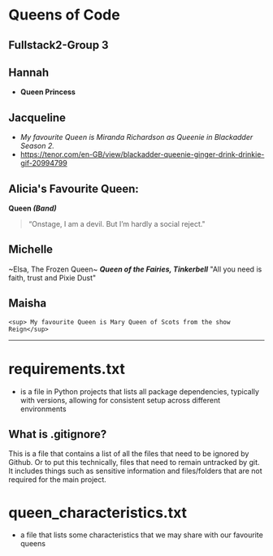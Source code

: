 # Queens of Code
## Fullstack2-Group 3

## Hannah
- **Queen Princess**

## Jacqueline
- *My favourite Queen is Miranda Richardson as Queenie in Blackadder Season 2.*
- https://tenor.com/en-GB/view/blackadder-queenie-ginger-drink-drinkie-gif-20994799

## Alicia's Favourite Queen:
**Queen _(Band)_**
> “Onstage, I am a devil. But I’m hardly a social reject."

## Michelle
~Elsa, The Frozen Queen~
***Queen of the Fairies, Tinkerbell***
"All you need is faith, trust and Pixie Dust"

## Maisha
	<sup> My favourite Queen is Mary Queen of Scots from the show Reign</sup>
**********************************************
 
# requirements.txt
-  is a file in Python projects that lists all package dependencies, typically with versions, allowing for consistent setup across different environments


 ## What is .gitignore?

 This is a file that contains a list of all the files that need to be ignored by Github.
 Or to put this technically, files that need to remain untracked by git.
 It includes things such as sensitive information and files/folders that are not required for the main project.

 # queen_characteristics.txt
 - a file that lists some characteristics that we may share with our favourite queens
